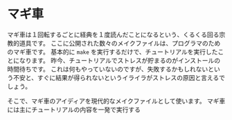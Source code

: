 # マギ車

マギ車は１回転するごとに経典を１度読んだことになるという、くるくる回る宗教的道具です。
ここに公開された数々のメイクファイルは、プログラマのためのマギ車です。
基本的に `make` を実行するだけで、チュートリアルを実行したことになります。
昨今、チュートリアルでストレスが貯まるのがインストールの時間待ちです。
これは何もやっていないのですが、失敗するかもしれないという不安と、すぐに結果が得られないというイライラがストレスの原因と言えるでしょう。

そこで、マギ車のアイディアを現代的なメイクファイルとして使います。
マギ車には主にチュートリアルの内容を一発で実行する

